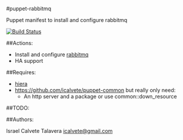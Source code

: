 #puppet-rabbitmq

Puppet manifest to install and configure rabbitmq

[![Build Status](https://secure.travis-ci.org/icalvete/puppet-rabbitmq.png)](http://travis-ci.org/icalvete/puppet-rabbitmq)

##Actions:

* Install and configure [rabbitmq](http://www.rabbitmq.com/)
* HA support

##Requires:

* [hiera](http://docs.puppetlabs.com/hiera/1/index.html)
* https://github.com/icalvete/puppet-common but really only need:
  + An http server and a package or use common::down_resource

##TODO:


##Authors:

Israel Calvete Talavera <icalvete@gmail.com>
